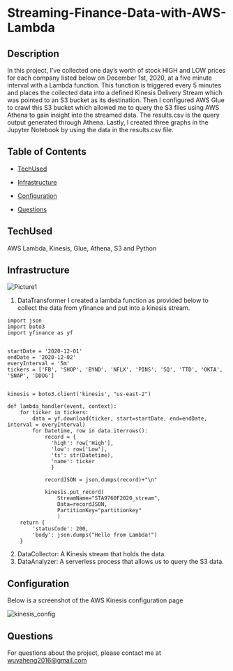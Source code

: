 
# Streaming-Finance-Data-with-AWS-Lambda

## Description
In this project, I've collected one day’s worth of stock HIGH and LOW prices for each company listed below on December 1st, 2020, at a five minute interval with a Lambda function. This function is triggered every 5 minutes and places the collected data into a defined Kinesis Delivery Stream which was pointed to an S3 bucket as its destination. Then I configured AWS Glue to crawl this S3 bucket which allowed me to query the S3 files using AWS Athena to gain insight into the streamed data. The results.csv is the query output generated through Athena. Lastly, I created three graphs in the Jupyter Notebook by using the data in the results.csv file.


## Table of Contents

* [TechUsed](#TechUsed)

* [Infrastructure](#Infrastructure)

* [Configuration](#Configuration)

* [Questions](#Questions)


## TechUsed
AWS Lambda, Kinesis, Glue, Athena, S3 and Python

## Infrastructure
![Picture1](https://user-images.githubusercontent.com/52837649/102304572-c1a6a680-3f2b-11eb-9a25-bb21c21752d8.png)
1. DataTransformer
I created a lambda function as provided below to collect the data from yfinance and put into a kinesis stream.
```
import json
import boto3
import yfinance as yf


startDate = '2020-12-01'
endDate = '2020-12-02'
everyInterval = '5m'   
tickers = ['FB', 'SHOP', 'BYND', 'NFLX', 'PINS', 'SQ', 'TTD', 'OKTA', 'SNAP', 'DDOG']


kinesis = boto3.client('kinesis', "us-east-2")

def lambda_handler(event, context):
    for ticker in tickers:
        data = yf.download(ticker, start=startDate, end=endDate, interval = everyInterval)
        for Datetime, row in data.iterrows():
            record = {
              'high': row['High'],
              'low': row['Low'],
              'ts': str(Datetime), 
              'name': ticker
              }
            
            recordJSON = json.dumps(record)+"\n"
            
            kinesis.put_record(
                StreamName="STA9760F2020_stream",
                Data=recordJSON,
                PartitionKey="partitionkey"
                )
    return {
        'statusCode': 200,
        'body': json.dumps("Hello from Lambda!")
    }
```

2. DataCollector: A Kinesis stream that holds the data.
3. DataAnalyzer: A serverless process that allows us to query the S3 data.

## Configuration
Below is a screenshot of the AWS Kinesis configuration page 

![kinesis_config](https://user-images.githubusercontent.com/52837649/102305104-21ea1800-3f2d-11eb-81c0-c866ff1bcb6c.png)

## Questions
For questions about the project, please contact me at wuyaheng2016@gmail.com


